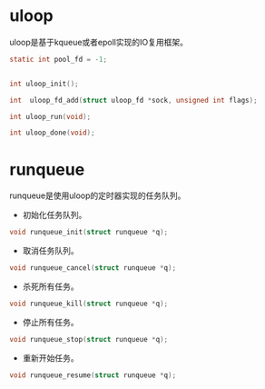 







































uloop
=====

uloop是基于kqueue或者epoll实现的IO复用框架。

```c
static int pool_fd = -1;
```

```c

int uloop_init();
```

```c
int  uloop_fd_add(struct uloop_fd *sock, unsigned int flags);
```

```c
int uloop_run(void);
```

```c
int uloop_done(void);
```

runqueue
========

runqueue是使用uloop的定时器实现的任务队列。


* 初始化任务队列。

```c
void runqueue_init(struct runqueue *q);
```

* 取消任务队列。

```c
void runqueue_cancel(struct runqueue *q);
```

* 杀死所有任务。

```c
void runqueue_kill(struct runqueue *q);
```

* 停止所有任务。

```c
void runqueue_stop(struct runqueue *q);
```

* 重新开始任务。

```c
void runqueue_resume(struct runqueue *q);
```
